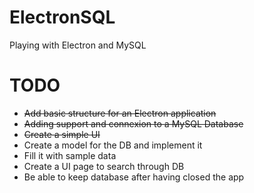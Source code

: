 # ElectronSQL
Playing with Electron and MySQL

# TODO
- ~~Add basic structure for an Electron application~~
- ~~Adding support and connexion to a MySQL Database~~
- ~~Create a simple UI~~
- Create a model for the DB and implement it
- Fill it with sample data
- Create a UI page to search through DB
- Be able to keep database after having closed the app

